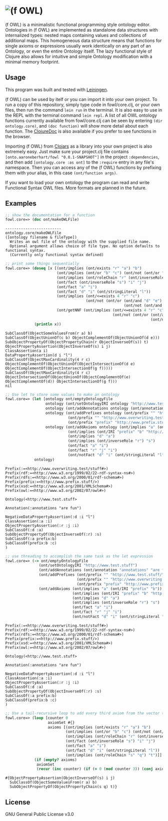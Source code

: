 # ![(f OWL)](https://raw.githubusercontent.com/aaronEberhart/me/master/docs/img/fOWLiconsmall.png)
(f OWL) is a minimalistic functional programming style ontology editor. Ontologies in (f OWL) are implemented as standalone data structures with internalized types: nested maps containing values and collections of additional maps. This homogeneous data structure means that functions for single axioms or expressions usually work identically on any part of an Ontology, or even the entire Ontology itself. The lazy functional style of Clojure also allows for intuitive and simple Ontology modification with a minimal memory footprint.

## Usage
This program was built and tested with [Leiningen](https://leiningen.org/).

(f OWL) can be used by itelf or you can import it into your own project. To run a copy of this repository, simply type code in fowl/core.clj, or your own files, then run the command `lein run` in the terminal. It is also easy to use in the REPL with the terminal command `lein repl`. A list of all OWL ontology functions currently available from fowl/core.clj can be seen by entering `(dir ontology.core)`, and `(doc function)` will show more detail about each function. The [ClojureDoc](https://cljdoc.org/d/onto.aaroneberhart/fowl/0.0.1-SNAPSHOT/doc/readme) is also available if you prefer to see functions in the browser.

Importing (f OWL) from [Clojars](https://clojars.org/onto.aaroneberhart/fowl) as a library into your own project is also extremely easy. Just make sure your project.clj file contains `[onto.aaroneberhart/fowl "0.0.1-SNAPSHOT"]` in the project `:dependencies`, and then add `[ontology.core :as ont]` to the `:require` entry in any file's namespace. Then you can access any of the (f OWL) functions by prefixing them with your alias, in this case `(ont/function args)`.

If you want to load your own ontology the program can read and write Functional Syntax OWL files. More formats are planned in the future.

## Examples
```clojure
;; show the documentation for a function
fowl.core=> (doc ont/makeOWLFile)
```
```
-------------------------
ontology.core/makeOWLFile
([ontology filename & fileType])
  Writes an owl file of the ontology with the supplied file name. 
  Optional argument allows choice of file type. No option defaults to functional syntax. 
  (Currently only functional syntax defined)
```
```clojure
;; print some things sequentially
fowl.core=> (doseq [x [(ont/implies (ont/exists "r" "a") "b")
                       (ont/implies (ont/or "b" "c") (ont/not (ont/or "d" "e")))
                       (ont/implies (ont/roleChain "r" (ont/inverseRole "s")) "t")
                       (ont/fact (ont/inverseRole "s") "i" "j")
                       (ont/fact "a" "i")
                       (ont/fact "d" "i" (ont/stringLiteral "l"))
                       (ont/implies (ont/<=exists 4 "r" "c") 
                                    (ont/not (ont/or (ont/and "d" "e") 
                                                     (ont/not (ont/and "f" "g")))))
                       (ont/getNNF (ont/implies (ont/<=exists 4 "r" "c") 
                                                (ont/not (ont/or (ont/and "d" "e") 
                                                                 (ont/not (ont/and "f" "g"))))))]]
             (println x))
```
```
SubClassOf(ObjectSomeValuesFrom(r a) b)
SubClassOf(ObjectUnionOf(c b) ObjectComplementOf(ObjectUnionOf(d e)))
SubObjectPropertyOf(ObjectPropertyChain(r ObjectInverseOf(s)) t)
ObjectPropertyAssertion(ObjectInverseOf(s) i j)
ClassAssertion(a i)
DataPropertyAssertion(d i "l")
SubClassOf(ObjectMaxCardinality(4 r c) ObjectComplementOf(ObjectUnionOf(ObjectIntersectionOf(d e) ObjectComplementOf(ObjectIntersectionOf(g f)))))
SubClassOf(ObjectMaxCardinality(4 r c) ObjectIntersectionOf(ObjectUnionOf(ObjectComplementOf(e) ObjectComplementOf(d)) ObjectIntersectionOf(g f)))
nil
```
```clojure
;; Use let to store some values to make an ontology
fowl.core=> (let [ontology ont/emptyOntologyFile
                  ontology (ont/setOntologyIRI ontology "http://www.test.stuff")
                  ontology (ont/addAnnotations ontology (ont/annotation "annotations" "are fun"))
                  ontology (ont/addPrefixes ontology (ont/prefix "" "http://www.test.stuff/")
                            (ont/prefix "" "http://www.overwriting.test.stuff/")
                            (ont/prefix "prefix" "http://www.prefix.stuff/")) 
                  ontology (ont/addAxioms ontology (ont/implies "a" (ont/IRI "prefix" "b"))
                            (ont/implies (ont/IRI "prefix" "b" "http://prefix.overwrites/this#") "c")
                            (ont/implies "d" "a")
                            (ont/implies (ont/inverseRole "r") "s")
                            (ont/fact "a" "i")
                            (ont/fact "r" "j" "i")
                            (ont/notFact "d" "i" (ont/stringLiteral "l")))]
             ontology)
```
```
Prefix(:=<http://www.overwriting.test/stuff#>)
Prefix(rdf:=<http://www.w3.org/1999/02/22-rdf-syntax-ns#>)
Prefix(rdfs:=<http://www.w3.org/2000/01/rdf-schema#>)
Prefix(prefix:=<http://www.prefix.stuff/>)
Prefix(xsd:=<http://www.w3.org/2001/XMLSchema#>)
Prefix(owl:=<http://www.w3.org/2002/07/owl#>)

Ontology(<http://www.test.stuff>

Annotation(:annotations "are fun")

NegativeDataPropertyAssertion(:d :i "l")
ClassAssertion(:a :i)
ObjectPropertyAssertion(:r :j :i)
SubClassOf(:d :a)
SubObjectPropertyOf(ObjectInverseOf(:r) :s)
SubClassOf(:a prefix:b)
SubClassOf(prefix:b :c)
)
```
```clojure
;; use threading to accomplish the same task as the let expression
fowl.core=> (-> ont/emptyOntologyFile
               (ont/setOntologyIRI "http://www.test.stuff")
               (ont/addAnnotations (ont/annotation "annotations" "are fun"))
               (ont/addPrefixes (ont/prefix "" "http://www.test.stuff/")
                                (ont/prefix "" "http://www.overwriting.test.stuff/")
                                (ont/prefix "prefix" "http://www.prefix.stuff/")) 
               (ont/addAxioms (ont/implies "a" (ont/IRI "prefix" "b"))
                              (ont/implies (ont/IRI "prefix" "b" "http://prefix.overwrites/this#") "c")
                              (ont/implies "d" "a")
                              (ont/implies (ont/inverseRole "r") "s")
                              (ont/fact "a" "i")
                              (ont/fact "r" "j" "i")
                              (ont/notFact "d" "i" (ont/stringLiteral "l"))))
```
```
Prefix(:=<http://www.overwriting.test/stuff#>)
Prefix(rdf:=<http://www.w3.org/1999/02/22-rdf-syntax-ns#>)
Prefix(rdfs:=<http://www.w3.org/2000/01/rdf-schema#>)
Prefix(prefix:=<http://www.prefix.stuff/>)
Prefix(xsd:=<http://www.w3.org/2001/XMLSchema#>)
Prefix(owl:=<http://www.w3.org/2002/07/owl#>)

Ontology(<http://www.test.stuff>

Annotation(:annotations "are fun")

NegativeDataPropertyAssertion(:d :i "l")
ClassAssertion(:a :i)
ObjectPropertyAssertion(:r :j :i)
SubClassOf(:d :a)
SubObjectPropertyOf(ObjectInverseOf(:r) :s)
SubClassOf(:a prefix:b)
SubClassOf(prefix:b :c)
)
```
```clojure
;; Use a tail-recursive loop to add every third axiom from the vector to the set
fowl.core=> (loop [counter 0
                   axiomSet #{}
                   axioms [(ont/implies (ont/exists "r" "a") "b")
                           (ont/implies (ont/or "b" "c") (ont/not (ont/or "d" "e")))
                           (ont/implies (ont/roleChain "r" (ont/inverseRole "s")) "t")
                           (ont/fact (ont/inverseRole "s") "i" "j")
                           (ont/fact "a" "i")
                           (ont/fact "d" "i" (ont/stringLiteral "l"))
                           (ont/implies (ont/roleChain "s" "q") "t")]]
             (if (empty? axioms)
              axiomSet
              (recur (inc counter) (if (= 0 (mod counter 3)) (conj axiomSet (first axioms)) axiomSet) (rest axioms))))
```
```
#{ObjectPropertyAssertion(ObjectInverseOf(s) i j) 
  SubClassOf(ObjectSomeValuesFrom(r a) b)
  SubObjectPropertyOf(ObjectPropertyChain(s q) t)}
```

## License
GNU General Public License v3.0
